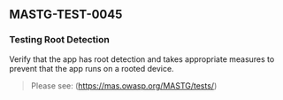 ##  MASTG-TEST-0045

### Testing Root Detection

Verify that the app has root detection and takes appropriate measures to prevent that the app runs on a rooted device.

> Please see: (https://mas.owasp.org/MASTG/tests/)